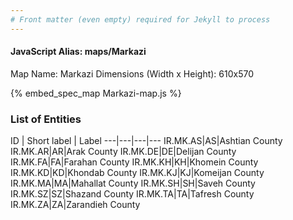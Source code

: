 ```yaml
---
# Front matter (even empty) required for Jekyll to process
---
```


#### JavaScript Alias: maps/Markazi

Map Name: Markazi
Dimensions (Width x Height): 610x570



{% embed_spec_map Markazi-map.js %}

### List of Entities

ID | Short label | Label
---|---|---|---
IR.MK.AS|AS|Ashtian County
IR.MK.AR|AR|Arak County
IR.MK.DE|DE|Delijan County
IR.MK.FA|FA|Farahan County
IR.MK.KH|KH|Khomein County
IR.MK.KD|KD|Khondab County
IR.MK.KJ|KJ|Komeijan County
IR.MK.MA|MA|Mahallat County
IR.MK.SH|SH|Saveh County
IR.MK.SZ|SZ|Shazand County
IR.MK.TA|TA|Tafresh County
IR.MK.ZA|ZA|Zarandieh County